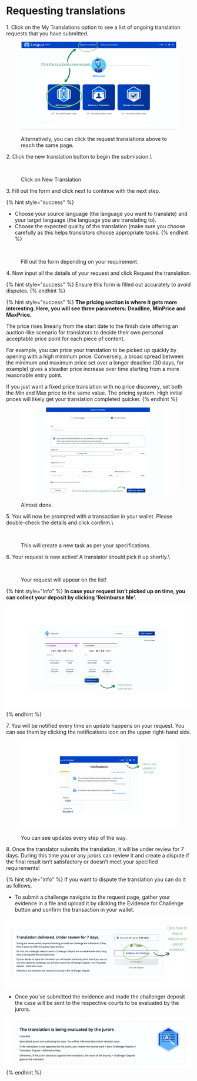 # Requesting translations

1\. Click on the My Translations option to see a list of ongoing translation requests that you have submitted.

<figure><img src="../../../.gitbook/assets/image (19).png" alt=""><figcaption><p>Alternatively, you can click the request translations above to reach the same page.</p></figcaption></figure>

2\. Click the new translation button to begin the submission.\


<figure><img src="https://3220901460-files.gitbook.io/~/files/v0/b/gitbook-x-prod.appspot.com/o/spaces%2F5iFrRkxkxZd5fE3gLSlN%2Fuploads%2FgRJnRBDWGfzxCt3WmsBD%2Fr2%3At2.jpg?alt=media&#x26;token=0beb7538-b911-471f-bc70-43e94972394c" alt=""><figcaption><p>Click on New Translation</p></figcaption></figure>

3\. Fill out the form and click next to continue with the next step.

{% hint style="success" %}
* Choose your source language (the language you want to translate) and your target language (the language you are translating to).&#x20;
* Choose the expected quality of the translation (make sure you choose carefully as this helps translators choose appropriate tasks.
{% endhint %}

<figure><img src="https://3220901460-files.gitbook.io/~/files/v0/b/gitbook-x-prod.appspot.com/o/spaces%2F5iFrRkxkxZd5fE3gLSlN%2Fuploads%2Fbfd1WtXVXccWB3lDfXNJ%2Fr3.jpg?alt=media&#x26;token=4daec5ca-48f4-4f30-8436-1ef507865987" alt=""><figcaption><p>Fill out the form depending on your requirement.</p></figcaption></figure>



4\. Now input all the details of your request and click Request the translation.&#x20;

{% hint style="success" %}
Ensure this form is filled out accurately to avoid disputes.
{% endhint %}

{% hint style="success" %}
**The pricing section is where it gets more interesting. Here, you will see three parameters: Deadline, MinPrice and MaxPrice.**

The price rises linearly from the start date to the finish date offering an auction-like scenario for translators to decide their own personal acceptable price point for each piece of content.

For example, you can price your translation to be picked up quickly by opening with a high minimum price. Conversely, a broad spread between the minimum and maximum price set over a longer deadline (30 days, for example) gives a steadier price increase over time starting from a more reasonable entry point.

If you just want a fixed price translation with no price discovery, set both the Min and Max price to the same value. The pricing system. High initial prices will likely get your translation completed quicker.
{% endhint %}

<figure><img src="../../../.gitbook/assets/image (24).png" alt=""><figcaption><p>Almost done.</p></figcaption></figure>

5\. You will now be prompted with a transaction in your wallet. Please double-check the details and click confirm.\


<figure><img src="https://3220901460-files.gitbook.io/~/files/v0/b/gitbook-x-prod.appspot.com/o/spaces%2F5iFrRkxkxZd5fE3gLSlN%2Fuploads%2FlJ7th8m5vQN6cjKzpmCy%2Fr5.jpg?alt=media&#x26;token=0a375b0f-1c5e-45fc-af33-40c3a9d33dd9" alt=""><figcaption><p>This will create a new task as per your specifications.</p></figcaption></figure>

6\. Your request is now active! A translator should pick it up shortly.\


<figure><img src="https://3220901460-files.gitbook.io/~/files/v0/b/gitbook-x-prod.appspot.com/o/spaces%2F5iFrRkxkxZd5fE3gLSlN%2Fuploads%2FyImjWhTOxTyfWv0LETe7%2Fr6.jpg?alt=media&#x26;token=5283af86-28bf-4530-bc96-18e9c8222200" alt=""><figcaption><p>Your request will appear on the list!</p></figcaption></figure>



{% hint style="info" %}
**In case your request isn’t picked up on time, you can collect your deposit by clicking ‘Reimburse Me’.**

****![](<../../../.gitbook/assets/image (79).png>)****
{% endhint %}

7\. You will be notified every time an update happens on your request. You can see them by clicking the notifications icon on the upper right-hand side.

<figure><img src="../../../.gitbook/assets/image (64).png" alt=""><figcaption><p>You can see updates every step of the way. </p></figcaption></figure>



8\. Once the translator submits the translation, it will be under review for 7 days. During this time you or any jurors can review it and create a dispute if the final result isn’t satisfactory or doesn’t meet your specified requirements!

{% hint style="info" %}
If you want to dispute the translation you can do it as follows.

* To submit a challenge navigate to the request page, gather your evidence in a file and upload it by clicking the Evidence for Challenge button and confirm the transaction in your wallet.

![](<../../../.gitbook/assets/image (20) (2) (1).png>)

* Once you’ve submitted the evidence and made the challenger deposit the case will be sent to the respective courts to be evaluated by the jurors.

![](<../../../.gitbook/assets/image (1) (4) (1).png>)
{% endhint %}
